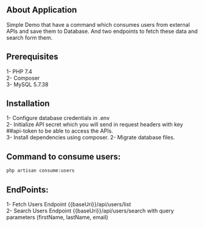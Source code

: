 ## About Application

Simple Demo that have a command which consumes users from external APIs and save them to Database.
And two endpoints to fetch these data and search form them.

## Prerequisites

1- PHP 7.4  <br/>
2- Composer  <br/>
3- MySQL 5.7.38 

## Installation

1- Configure database credentials in .env <br/>
2- Initialize API secret which you will send in request headers with key ##api-token to be able to access the APIs. <br/>
3- Install dependencies using composer.
2- Migrate database files. <br/>

## Command to consume users:

```bash
php artisan consume:users
```

## EndPoints:

1- Fetch Users Endpoint {{baseUri}}/api/users/list <br/>
2- Search Users Endpoint {{baseUri}}/api/users/search with query parameters (firstName, lastName, email)
